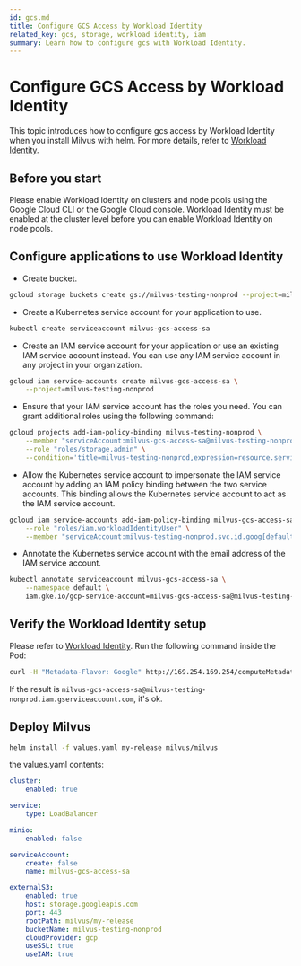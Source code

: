 ```yaml
---
id: gcs.md
title: Configure GCS Access by Workload Identity
related_key: gcs, storage, workload identity, iam
summary: Learn how to configure gcs with Workload Identity.
---
```


# Configure GCS Access by Workload Identity
This topic introduces how to configure gcs access by Workload Identity when you install Milvus with helm. 
For more details, refer to [Workload Identity](https://cloud.google.com/kubernetes-engine/docs/how-to/workload-identity).

## Before you start

Please enable Workload Identity on clusters and node pools using the Google Cloud CLI or the Google Cloud console. Workload Identity must be enabled at the cluster level before you can enable Workload Identity on node pools.

## Configure applications to use Workload Identity

- Create bucket.
```bash
gcloud storage buckets create gs://milvus-testing-nonprod --project=milvus-testing-nonprod --default-storage-class=STANDARD --location=us-west1 --uniform-bucket-level-access
```

- Create a Kubernetes service account for your application to use.
```bash
kubectl create serviceaccount milvus-gcs-access-sa
```

- Create an IAM service account for your application or use an existing IAM service account instead. You can use any IAM service account in any project in your organization. 
```bash
gcloud iam service-accounts create milvus-gcs-access-sa \
    --project=milvus-testing-nonprod
```

- Ensure that your IAM service account has the roles you need. You can grant additional roles using the following command:
```bash
gcloud projects add-iam-policy-binding milvus-testing-nonprod \
    --member "serviceAccount:milvus-gcs-access-sa@milvus-testing-nonprod.iam.gserviceaccount.com" \
    --role "roles/storage.admin" \
    --condition='title=milvus-testing-nonprod,expression=resource.service == "storage.googleapis.com" && resource.name.startsWith("projects/_/buckets/milvus-testing-nonprod")'
```

- Allow the Kubernetes service account to impersonate the IAM service account by adding an IAM policy binding between the two service accounts. This binding allows the Kubernetes service account to act as the IAM service account.
```bash
gcloud iam service-accounts add-iam-policy-binding milvus-gcs-access-sa@milvus-testing-nonprod.iam.gserviceaccount.com \
    --role "roles/iam.workloadIdentityUser" \
    --member "serviceAccount:milvus-testing-nonprod.svc.id.goog[default/milvus-gcs-access-sa]"
```

- Annotate the Kubernetes service account with the email address of the IAM service account.
```bash
kubectl annotate serviceaccount milvus-gcs-access-sa \
    --namespace default \
    iam.gke.io/gcp-service-account=milvus-gcs-access-sa@milvus-testing-nonprod.iam.gserviceaccount.com
```

## Verify the Workload Identity setup

Please refer to  [Workload Identity](https://cloud.google.com/kubernetes-engine/docs/how-to/workload-identity). Run the following command inside the Pod:
```bash
curl -H "Metadata-Flavor: Google" http://169.254.169.254/computeMetadata/v1/instance/service-accounts/default/email
```
If the result is `milvus-gcs-access-sa@milvus-testing-nonprod.iam.gserviceaccount.com`, it's ok.

## Deploy Milvus
```bash
helm install -f values.yaml my-release milvus/milvus
``` 

the values.yaml contents:
```yaml
cluster:
    enabled: true

service:
    type: LoadBalancer

minio:
    enabled: false

serviceAccount:
    create: false
    name: milvus-gcs-access-sa

externalS3:
    enabled: true
    host: storage.googleapis.com
    port: 443
    rootPath: milvus/my-release
    bucketName: milvus-testing-nonprod
    cloudProvider: gcp
    useSSL: true
    useIAM: true
```
